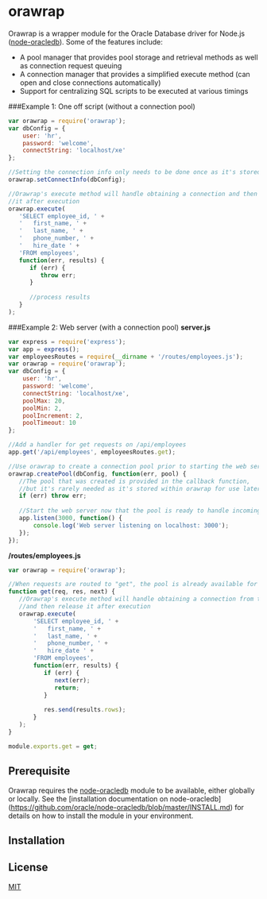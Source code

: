# orawrap

Orawrap is a wrapper module for the Oracle Database driver for Node.js ([node-oracledb](https://github.com/oracle/node-oracledb)). Some of the features include:

* A pool manager that provides pool storage and retrieval methods as well as connection request queuing
* A connection manager that provides a simplified execute method (can open and close connections automatically)
* Support for centralizing SQL scripts to be executed at various timings

###Example 1: One off script (without a connection pool)
```javascript
var orawrap = require('orawrap');
var dbConfig = {
    user: 'hr',
    password: 'welcome',
    connectString: 'localhost/xe'
};

//Setting the connection info only needs to be done once as it's stored internally
orawrap.setConnectInfo(dbConfig);

//Orawrap's execute method will handle obtaining a connection and then release
//it after execution
orawrap.execute(
   'SELECT employee_id, ' +
   '   first_name, ' +
   '   last_name, ' +
   '   phone_number, ' +
   '   hire_date ' +
   'FROM employees',
   function(err, results) {
      if (err) {
         throw err;
      }
      
      //process results
   }
);
```

###Example 2: Web server (with a connection pool)
**server.js**
```javascript
var express = require('express');
var app = express();
var employeesRoutes = require(__dirname + '/routes/employees.js');
var orawrap = require('orawrap');
var dbConfig = {
    user: 'hr',
    password: 'welcome',
    connectString: 'localhost/xe',
    poolMax: 20,
    poolMin: 2,
    poolIncrement: 2,
    poolTimeout: 10
};

//Add a handler for get requests on /api/employees
app.get('/api/employees', employeesRoutes.get);

//Use orawrap to create a connection pool prior to starting the web server 
orawrap.createPool(dbConfig, function(err, pool) {
   //The pool that was created is provided in the callback function, 
   //but it's rarely needed as it's stored within orawrap for use later
   if (err) throw err;
   
   //Start the web server now that the pool is ready to handle incoming requests
   app.listen(3000, function() {
       console.log('Web server listening on localhost: 3000');
   });
});
```

**/routes/employees.js**
```javascript
var orawrap = require('orawrap');

//When requests are routed to "get", the pool is already available for use
function get(req, res, next) {
   //Orawrap's execute method will handle obtaining a connection from the connection pool 
   //and then release it after execution
   orawrap.execute(
       'SELECT employee_id, ' +
       '   first_name, ' +
       '   last_name, ' +
       '   phone_number, ' +
       '   hire_date ' +
       'FROM employees',
       function(err, results) {
          if (err) {
             next(err);
             return;
          }
          
          res.send(results.rows);
       }
   );
}

module.exports.get = get;

```

## Prerequisite

Orawrap requires the [node-oracledb](https://github.com/oracle/node-oracledb) module to be available, either globally or locally. See the [installation documentation on node-oracledb] (https://github.com/oracle/node-oracledb/blob/master/INSTALL.md) for details on how to install the module in your environment.

## Installation



## License

  [MIT](LICENSE)
